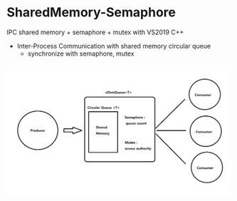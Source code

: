# SharedMemory-Semaphore
IPC shared memory + semaphore + mutex with VS2019 C++
- Inter-Process Communication with shared memory circular queue
  - synchronize with semaphore, mutex

![](https://github.com/jjuiddong/SharedMemory-Semaphore/blob/main/Doc/diagram.jpg?raw=true)

